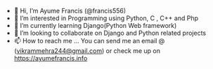 - 👋 Hi, I’m Ayume Francis (@francis556)
- 👀 I’m interested in Programming using Python, C , C++ and Php
- 🌱 I’m currently learning Django(Python Web framework)
- 💞️ I’m looking to collaborate on Django and Python related projects
- 📫 How to reach me ... You can send me an email @ (vikrammehra244@gmail.com) or check me up on https://ayumefrancis.info

<!---
francis556/francis556 is a ✨ special ✨ repository because its `README.md` (this file) appears on your GitHub profile.
You can click the Preview link to take a look at your changes.
--->

